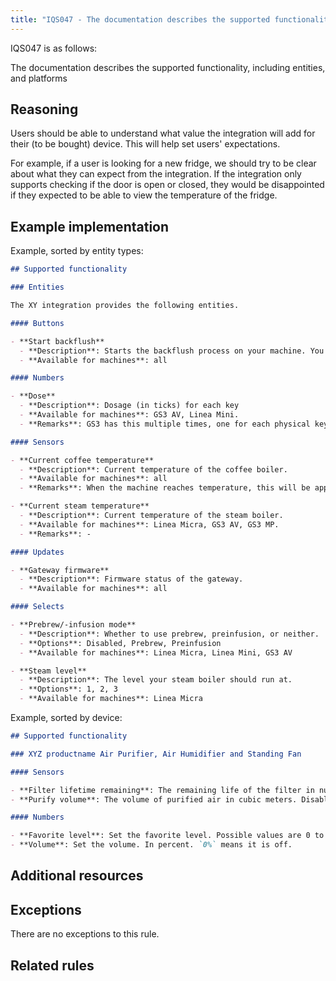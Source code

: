 ```yaml
---
title: "IQS047 - The documentation describes the supported functionality, including entities, and platforms"
---
```


IQS047 is as follows:

The documentation describes the supported functionality, including entities, and platforms

## Reasoning

Users should be able to understand what value the integration will add for their (to be bought) device.
This will help set users' expectations.

For example, if a user is looking for a new fridge, we should try to be clear about what they can expect from the integration.
If the integration only supports checking if the door is open or closed, they would be disappointed if they expected to be able to view the temperature of the fridge.

## Example implementation

Example, sorted by entity types:

```markdown
## Supported functionality

### Entities

The XY integration provides the following entities.

#### Buttons

- **Start backflush**
  - **Description**: Starts the backflush process on your machine. You got 15 seconds to turn the paddle after activation.
  - **Available for machines**: all

#### Numbers

- **Dose**
  - **Description**: Dosage (in ticks) for each key
  - **Available for machines**: GS3 AV, Linea Mini.
  - **Remarks**: GS3 has this multiple times, one for each physical key (1-4), and the entities are disabled by default.

#### Sensors

- **Current coffee temperature**
  - **Description**: Current temperature of the coffee boiler.
  - **Available for machines**: all
  - **Remarks**: When the machine reaches temperature, this will be approximately 3 degrees higher than the `Coffee target temperature`, due to different measurement points.

- **Current steam temperature**
  - **Description**: Current temperature of the steam boiler.
  - **Available for machines**: Linea Micra, GS3 AV, GS3 MP.
  - **Remarks**: -

#### Updates

- **Gateway firmware**
  - **Description**: Firmware status of the gateway.
  - **Available for machines**: all

#### Selects

- **Prebrew/-infusion mode**
  - **Description**: Whether to use prebrew, preinfusion, or neither.
  - **Options**: Disabled, Prebrew, Preinfusion
  - **Available for machines**: Linea Micra, Linea Mini, GS3 AV

- **Steam level**
  - **Description**: The level your steam boiler should run at.
  - **Options**: 1, 2, 3
  - **Available for machines**: Linea Micra
```

Example, sorted by device:

```markdown
## Supported functionality

### XYZ productname Air Purifier, Air Humidifier and Standing Fan

#### Sensors

- **Filter lifetime remaining**: The remaining life of the filter in number of years. Enabled by default.
- **Purify volume**: The volume of purified air in cubic meters. Disabled by default.

#### Numbers

- **Favorite level**: Set the favorite level. Possible values are 0 to 10. `0` means it is turned off.)
- **Volume**: Set the volume. In percent. `0%` means it is off.
```

## Additional resources


## Exceptions

There are no exceptions to this rule.

## Related rules

